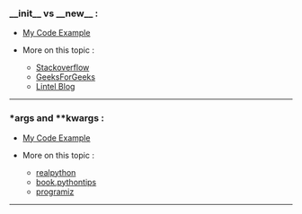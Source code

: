 <!-- topic 1 -->

<h3> __init__ vs __new__ :</h3>

- <a href="/examples/code1">My Code Example</a> 

- More on this topic : 

    - <a href="https://stackoverflow.com/questions/674304/why-is-init-always-called-after-new">Stackoverflow</a>
    - <a href="https://www.geeksforgeeks.org/__new__-in-python/">GeeksForGeeks</a>
    - <a href="https://howto.lintel.in/python-__new__-magic-method-explained/">Lintel Blog</a> 


<hr>



<h3> *args and **kwargs :</h3>

- <a href="/examples/code2.py">My Code Example</a> 

- More on this topic : 

    - <a href="https://realpython.com/python-kwargs-and-args/">realpython</a>
    - <a href="https://book.pythontips.com/en/latest/args_and_kwargs.html">book.pythontips</a>
    - <a href="https://www.programiz.com/python-programming/args-and-kwargs">programiz</a> 


<hr>
 
 
